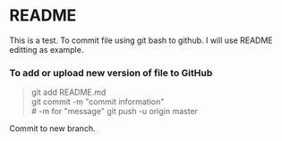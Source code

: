 # README

This is a test. To commit file using git bash to github. I will use README editting as example.


### To add or upload new version of file to GitHub

> git add README.md \
> git commit -m "commit information" \
> \# -m for "message"
> git push -u origin master

Commit to new branch.